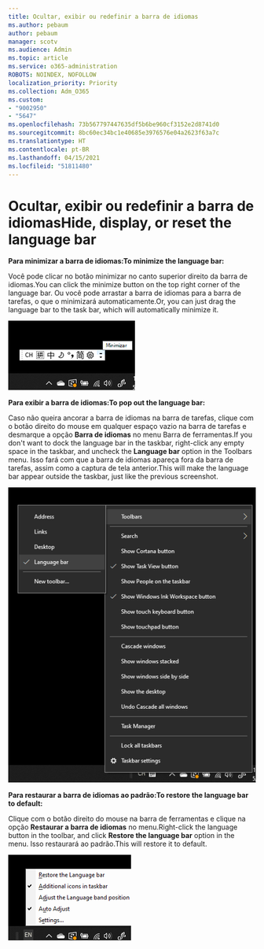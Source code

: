 ```yaml
---
title: Ocultar, exibir ou redefinir a barra de idiomas
ms.author: pebaum
author: pebaum
manager: scotv
ms.audience: Admin
ms.topic: article
ms.service: o365-administration
ROBOTS: NOINDEX, NOFOLLOW
localization_priority: Priority
ms.collection: Adm_O365
ms.custom:
- "9002950"
- "5647"
ms.openlocfilehash: 73b567797447635df5b6be960cf3152e2d8741d0
ms.sourcegitcommit: 8bc60ec34bc1e40685e3976576e04a2623f63a7c
ms.translationtype: HT
ms.contentlocale: pt-BR
ms.lasthandoff: 04/15/2021
ms.locfileid: "51811480"
---
```

# <a name="hide-display-or-reset-the-language-bar"></a><span data-ttu-id="3ae3a-102">Ocultar, exibir ou redefinir a barra de idiomas</span><span class="sxs-lookup"><span data-stu-id="3ae3a-102">Hide, display, or reset the language bar</span></span>

<span data-ttu-id="3ae3a-103">**Para minimizar a barra de idiomas:**</span><span class="sxs-lookup"><span data-stu-id="3ae3a-103">**To minimize the language bar:**</span></span>

<span data-ttu-id="3ae3a-104">Você pode clicar no botão minimizar no canto superior direito da barra de idiomas.</span><span class="sxs-lookup"><span data-stu-id="3ae3a-104">You can click the minimize button on the top right corner of the language bar.</span></span> <span data-ttu-id="3ae3a-105">Ou você pode arrastar a barra de idiomas para a barra de tarefas, o que o minimizará automaticamente.</span><span class="sxs-lookup"><span data-stu-id="3ae3a-105">Or, you can just drag the language bar to the task bar, which will automatically minimize it.</span></span>

![Minimize a barra de idiomas](media/minimize-language-bar.png)

<span data-ttu-id="3ae3a-107">**Para exibir a barra de idiomas:**</span><span class="sxs-lookup"><span data-stu-id="3ae3a-107">**To pop out the language bar:**</span></span>

<span data-ttu-id="3ae3a-108">Caso não queira ancorar a barra de idiomas na barra de tarefas, clique com o botão direito do mouse em qualquer espaço vazio na barra de tarefas e desmarque a opção **Barra de idiomas** no menu Barra de ferramentas.</span><span class="sxs-lookup"><span data-stu-id="3ae3a-108">If you don't want to dock the language bar in the taskbar, right-click any empty space in the taskbar, and uncheck the **Language bar** option in the Toolbars menu.</span></span> <span data-ttu-id="3ae3a-109">Isso fará com que a barra de idiomas apareça fora da barra de tarefas, assim como a captura de tela anterior.</span><span class="sxs-lookup"><span data-stu-id="3ae3a-109">This will make the language bar appear outside the taskbar, just like the previous screenshot.</span></span>

![Barra de idiomas pop-out](media/pop-out-language-bar.png)

<span data-ttu-id="3ae3a-111">**Para restaurar a barra de idiomas ao padrão:**</span><span class="sxs-lookup"><span data-stu-id="3ae3a-111">**To restore the language bar to default:**</span></span>

<span data-ttu-id="3ae3a-112">Clique com o botão direito do mouse na barra de ferramentas e clique na opção **Restaurar a barra de idiomas** no menu.</span><span class="sxs-lookup"><span data-stu-id="3ae3a-112">Right-click the language button in the toolbar, and click **Restore the language bar** option in the menu.</span></span> <span data-ttu-id="3ae3a-113">Isso restaurará ao padrão.</span><span class="sxs-lookup"><span data-stu-id="3ae3a-113">This will restore it to default.</span></span>

![Restaure a barra de idiomas](media/restore-language-bar.png)

